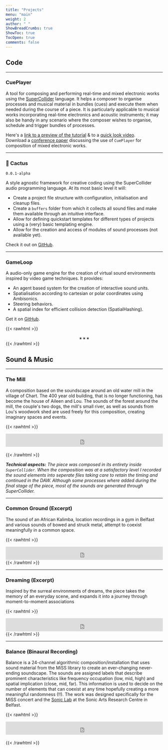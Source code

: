 ```yaml
---
title: "Projects"
menu: "main"
weight: 2
author: " "
ShowBreadCrumbs: true
ShowToc: true
TocOpen: true
comments: false
---
```


## Code

---

### CuePlayer

A tool for composing and performing real-time and mixed electronic works using the [SuperCollider](http://supercollider.github.io/) language. It helps a composer to organise processes and musical material in bundles (cues) and execute them when needed during the course of a piece. It is particularly applicable to musical works incorporating real-time electronics and acoustic instruments; it may also be handy in any scenario where the composer wishes to organise, schedule and trigger bundles of processes.

Here's a [link to a preview of the tutorial](https://www.fasmatwist.com/opensource-fasma/CuePlayer%20Tutorial.html) & to a [quick look video](https://www.youtube.com/watch?v=Ai874uWKeFE).  
Download a [conference paper](https://fasmatwist.com/orestiskaramanlis.net/media/Composing%20and%20Performing%20Mixed%20Electronic%20Works-Karamanlis%2CAthinaios.pdf) discussing the use of `CuePlayer` for composition of mixed electronic works.

---

### 🌵 Cactus 

`0.0.1-alpha`

A style agnostic framework for creative coding using the SuperCollider audio programming language. At its most basic level it will:

* Create a project file structure with configuration, initialisation and cleanup files.
* Create a `buffers` folder from which it collects all sound files and make them available through an intuitive interface.
* Allow for defining quickstart templates for different types of projects using a (very) basic templating engine.
* Allow for the creation and access of modules of sound processes (not available yet).


Check it out on [GitHub](https://github.com/dathinaios/Cactus).

---

### GameLoop

A audio-only game engine for the creation of virtual sound environments inspired by video game techniques. It provides:

* An agent based system for the creation of interactive sound units.
* Spatialisation according to cartesian or polar coordinates using Ambisonics.
* Steering behaviors.
* A spatial index for efficient collision detection (SpatialHashing).

Get it on [GitHub](https://github.com/dathinaios/GameLoop).

{{< rawhtml >}}
  <div style="text-align: center;">
  ✴︎✴︎✴︎
  </div>
{{< /rawhtml >}}

## Sound & Music

---

### The Mill

A composition based on the soundscape around an old water mill in the village of Chart. The 400 year old building, that is no longer functioning, has become the house of Aileen and Lou. The sounds of the forest around the mill, the couple's two dogs, the mill's small river, as well as sounds from Lou's woodwork shed are used freely for this composition, creating imaginary spaces and events.

{{< rawhtml >}}
</br>
<iframe style="border: 0; width: 100%; height: 42px;"
        src="https://bandcamp.com/EmbeddedPlayer/track=2636199092/size=small/bgcol=ffffff/linkcol=333333/artwork=false/transparent=true/" seamless>
</iframe>
</br>
</br>
{{< /rawhtml >}}

 **_Technical aspects:_**
 *The piece was composed in its entirety inside `SuperCollider`. When the composition was at a satisfactory level I recorded the sound elements into seperate files taking care to retain the timing and continued in the DAW. Although some processes where added during the final stage of the piece, most of the sounds are generated through SuperCollider.*

---

### Common Ground (Excerpt)

The sound of an African Kalimba, location recordings in a gym in Belfast and various sounds of bowed and struck metal, attempt to coexist meaningfully in a common space.

{{< rawhtml >}}
</br>
<iframe style="border: 0; width: 100%; height: 42px;" 
        src="https://bandcamp.com/EmbeddedPlayer/track=2455082755/size=small/bgcol=ffffff/linkcol=333333/artwork=false/transparent=true/" seamless>
</iframe>
{{< /rawhtml >}}

---

### Dreaming (Excerpt)

Inspired by the surreal environments of dreams, the piece takes the memory of an everyday scene, and expands it into a journey through moment-to-moment associations

{{< rawhtml >}}
</br>
<iframe style="border: 0; width: 100%; height: 42px;" 
        src="https://bandcamp.com/EmbeddedPlayer/track=357300712/size=small/bgcol=ffffff/linkcol=333333/artwork=false/transparent=true/" seamless>
</iframe>
{{< /rawhtml >}}

---

### Balance (Binaural Recording)

Balance is a 24-channel algorithmic composition/installation that uses sound material from the MiSS library to create an ever-changing never-ending soundscape. The sounds are assigned labels that describe prominent characteristics like frequency occupation (low, mid, high) and spatial implication (close, mid, far). This information is used to decide on the number of elements that can coexist at any time hopefully creating a more meaningful randomness (!!). The work was designed specifically for the MiSS concert and the [Sonic Lab](https://www.qub.ac.uk/sarc/facilities/soniclab/) at the Sonic Arts Research Centre in Belfast.

{{< rawhtml >}}
</br>
<iframe style="border: 0; width: 100%; height: 42px;" 
        src="https://bandcamp.com/EmbeddedPlayer/track=2348787687/size=small/bgcol=ffffff/linkcol=333333/artwork=false/transparent=true/" seamless>
</iframe>
</br>
</br>
{{< /rawhtml >}}
